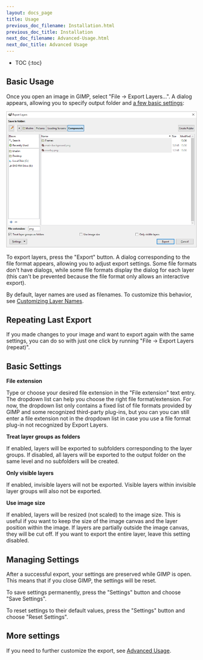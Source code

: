 ```yaml
---
layout: docs_page
title: Usage
previous_doc_filename: Installation.html
previous_doc_title: Installation
next_doc_filename: Advanced-Usage.html
next_doc_title: Advanced Usage
---
```


* TOC
{:toc}

Basic Usage
-----------

Once you open an image in GIMP, select "File -> Export Layers...". A dialog
appears, allowing you to specify output folder and
[a few basic settings](#basic-settings):

![Dialog for basic usage of Export Layers](../images/screenshot_dialog_usage.png)

To export layers, press the "Export" button. A dialog corresponding to the file
format appears, allowing you to adjust export settings. Some file formats don't
have dialogs, while some file formats display the dialog for each layer (this
can't be prevented because the file format only allows an interactive export).

By default, layer names are used as filenames. To customize this behavior, see
[Customizing Layer Names](Advanced-Usage#customizing-layer-names).


Repeating Last Export
---------------------

If you made changes to your image and want to export again with the same
settings, you can do so with just one click by running
"File -> Export Layers (repeat)".


Basic Settings
--------------

**File extension**

Type or choose your desired file extension in the "File extension" text entry.
The dropdown list can help you choose the right file format/extension. For now,
the dropdown list only contains a fixed list of file formats provided by GIMP
and some recognized third-party plug-ins, but you can you can still enter a file
extension not in the dropdown list in case you use a file format plug-in not
recognized by Export Layers.

**Treat layer groups as folders**

If enabled, layers will be exported to subfolders corresponding to the layer
groups. If disabled, all layers will be exported to the output folder on the
same level and no subfolders will be created.

**Only visible layers**

If enabled, invisible layers will not be exported. Visible layers within
invisible layer groups will also not be exported.

**Use image size**

If enabled, layers will be resized (not scaled) to the image size. This is
useful if you want to keep the size of the image canvas and the layer position
within the image. If layers are partially outside the image canvas,
they will be cut off. If you want to export the entire layer,
leave this setting disabled.


Managing Settings
-----------------

After a successful export, your settings are preserved while GIMP is open. This
means that if you close GIMP, the settings will be reset.

To save settings permanently, press the "Settings" button and choose
"Save Settings".

To reset settings to their default values, press the "Settings" button and
choose "Reset Settings".


More settings
-------------

If you need to further customize the export, see
[Advanced Usage](Advanced-Usage).
